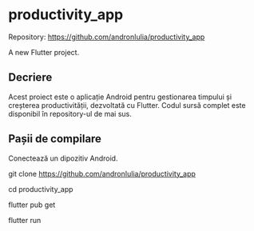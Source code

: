 # productivity_app

Repository: https://github.com/andronIulia/productivity_app

A new Flutter project.

## Decriere

Acest proiect este o aplicație Android pentru gestionarea timpului și creșterea productivității, dezvoltată cu Flutter. Codul sursă complet este disponibil în repository-ul de mai sus.

## Pașii de compilare

Conectează un dipozitiv Android.

git clone https://github.com/andronIulia/productivity_app

cd productivity_app

flutter pub get

flutter run
